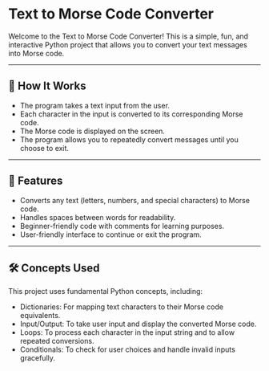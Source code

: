 # Text to Morse Code Converter

Welcome to the Text to Morse Code Converter! This is a simple, fun, and interactive Python project that allows you to convert your text messages into Morse code.

---

## 📜 How It Works

- The program takes a text input from the user.
- Each character in the input is converted to its corresponding Morse code.
- The Morse code is displayed on the screen.
- The program allows you to repeatedly convert messages until you choose to exit.

---

## 🚀 Features

- Converts any text (letters, numbers, and special characters) to Morse code.
- Handles spaces between words for readability.
- Beginner-friendly code with comments for learning purposes.
- User-friendly interface to continue or exit the program.

---

## 🛠️ Concepts Used

This project uses fundamental Python concepts, including:

- Dictionaries: For mapping text characters to their Morse code equivalents.
- Input/Output: To take user input and display the converted Morse code.
- Loops: To process each character in the input string and to allow repeated conversions.
- Conditionals: To check for user choices and handle invalid inputs gracefully.
